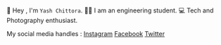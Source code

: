 👋 Hey , I'm `Yash Chittora`.
🧑‍🎓 I am an engineering student.
💻 Tech and Photography enthusiast.

My social media handles :
[Instagram](https://www.instagram.com/yash_chittora_/)      [Facebook](https://www.facebook.com/yash.chittora.58)       [Twitter](https://twitter.com/ChittoraYash)